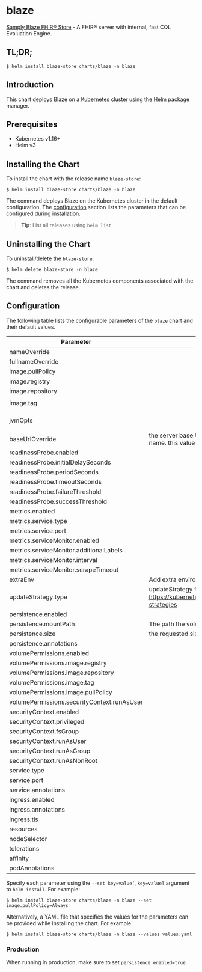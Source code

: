 # blaze

[Samply Blaze FHIR® Store](https://alexanderkiel.gitbook.io/blaze/) - A FHIR® server with internal, fast CQL Evaluation Engine.

## TL;DR;

```console
$ helm install blaze-store charts/blaze -n blaze
```

## Introduction

This chart deploys Blaze on a [Kubernetes](http://kubernetes.io) cluster using the [Helm](https://helm.sh) package manager.

## Prerequisites

- Kubernetes v1.16+
- Helm v3

## Installing the Chart

To install the chart with the release name `blaze-store`:

```console
$ helm install blaze-store charts/blaze -n blaze
```

The command deploys Blaze on the Kubernetes cluster in the default configuration. The [configuration](#configuration) section lists the parameters that can be configured during installation.

> **Tip**: List all releases using `helm list`

## Uninstalling the Chart

To uninstall/delete the `blaze-store`:

```console
$ helm delete blaze-store -n blaze
```

The command removes all the Kubernetes components associated with the chart and deletes the release.

## Configuration

The following table lists the configurable parameters of the `blaze` chart and their default values.

| Parameter                                   | Description                                                                                                                                  | Default                        |
| ------------------------------------------- | -------------------------------------------------------------------------------------------------------------------------------------------- | ------------------------------ |
| nameOverride                                |                                                                                                                                              | `""`                           |
| fullnameOverride                            |                                                                                                                                              | `""`                           |
| image.pullPolicy                            |                                                                                                                                              | `Always`                       |
| image.registry                              |                                                                                                                                              | `docker.io`                    |
| image.repository                            |                                                                                                                                              | `samply/blaze`                 |
| image.tag                                   |                                                                                                                                              | `0.9.0-alpha.179.27`           |
| jvmOpts                                     |                                                                                                                                              | `"-Xms2g -Xmx2g -XX:+UseG1GC"` |
| baseUrlOverride                             | the server base URL is set to the ingress host and path or, if not set, the service name. this value allows for manually overriding the URL. | `""`                           |
| readinessProbe.enabled                      |                                                                                                                                              | `true`                         |
| readinessProbe.initialDelaySeconds          |                                                                                                                                              | `30`                           |
| readinessProbe.periodSeconds                |                                                                                                                                              | `10`                           |
| readinessProbe.timeoutSeconds               |                                                                                                                                              | `5`                            |
| readinessProbe.failureThreshold             |                                                                                                                                              | `5`                            |
| readinessProbe.successThreshold             |                                                                                                                                              | `1`                            |
| metrics.enabled                             |                                                                                                                                              | `false`                        |
| metrics.service.type                        |                                                                                                                                              | `ClusterIP`                    |
| metrics.service.port                        |                                                                                                                                              | `8081`                         |
| metrics.serviceMonitor.enabled              |                                                                                                                                              | `false`                        |
| metrics.serviceMonitor.additionalLabels     |                                                                                                                                              | `{}`                           |
| metrics.serviceMonitor.interval             |                                                                                                                                              | `10s`                          |
| metrics.serviceMonitor.scrapeTimeout        |                                                                                                                                              | `10s`                          |
| extraEnv                                    | Add extra environment variables as name-value-tuples                                                                                         | `[]`                           |
| updateStrategy.type                         | updateStrategy for Blaze store StatefulSet ref: <https://kubernetes.io/docs/concepts/workloads/controllers/statefulset/#update-strategies>   | `RollingUpdate`                |
| persistence.enabled                         |                                                                                                                                              | `false`                        |
| persistence.mountPath                       | The path the volume will be mounted at                                                                                                       | `/app/data`                    |
| persistence.size                            | the requested size of the persistent volume claim                                                                                            | `32Gi`                         |
| persistence.annotations                     |                                                                                                                                              | `{}`                           |
| volumePermissions.enabled                   |                                                                                                                                              | `false`                        |
| volumePermissions.image.registry            |                                                                                                                                              | `docker.io`                    |
| volumePermissions.image.repository          |                                                                                                                                              | `busybox`                      |
| volumePermissions.image.tag                 |                                                                                                                                              | `1.32.0`                       |
| volumePermissions.image.pullPolicy          |                                                                                                                                              | `Always`                       |
| volumePermissions.securityContext.runAsUser |                                                                                                                                              | `0`                            |
| securityContext.enabled                     |                                                                                                                                              | `true`                         |
| securityContext.privileged                  |                                                                                                                                              | `false`                        |
| securityContext.fsGroup                     |                                                                                                                                              | `65532`                        |
| securityContext.runAsUser                   |                                                                                                                                              | `65532`                        |
| securityContext.runAsGroup                  |                                                                                                                                              | `65532`                        |
| securityContext.runAsNonRoot                |                                                                                                                                              | `true`                         |
| service.type                                |                                                                                                                                              | `ClusterIP`                    |
| service.port                                |                                                                                                                                              | `8080`                         |
| service.annotations                         |                                                                                                                                              | `{}`                           |
| ingress.enabled                             |                                                                                                                                              | `false`                        |
| ingress.annotations                         |                                                                                                                                              | `{}`                           |
| ingress.tls                                 |                                                                                                                                              | `[]`                           |
| resources                                   |                                                                                                                                              | `{}`                           |
| nodeSelector                                |                                                                                                                                              | `{}`                           |
| tolerations                                 |                                                                                                                                              | `[]`                           |
| affinity                                    |                                                                                                                                              | `{}`                           |
| podAnnotations                              |                                                                                                                                              | `{}`                           |

Specify each parameter using the `--set key=value[,key=value]` argument to `helm install`. For example:

```console
$ helm install blaze-store charts/blaze -n blaze --set image.pullPolicy=Always
```

Alternatively, a YAML file that specifies the values for the parameters can be provided while
installing the chart. For example:

```console
$ helm install blaze-store charts/blaze -n blaze --values values.yaml
```

### Production

When running in production, make sure to set `persistence.enabled=true`.
